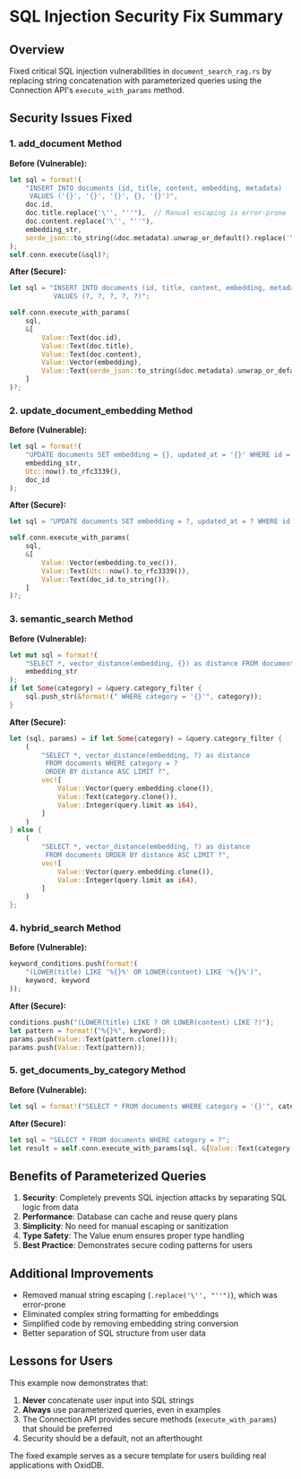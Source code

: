 # SQL Injection Security Fix Summary

## Overview
Fixed critical SQL injection vulnerabilities in `document_search_rag.rs` by replacing string concatenation with parameterized queries using the Connection API's `execute_with_params` method.

## Security Issues Fixed

### 1. **add_document Method**
**Before (Vulnerable):**
```rust
let sql = format!(
    "INSERT INTO documents (id, title, content, embedding, metadata) 
     VALUES ('{}', '{}', '{}', {}, '{}')",
    doc.id,
    doc.title.replace('\'', "''"),  // Manual escaping is error-prone
    doc.content.replace('\'', "''"),
    embedding_str,
    serde_json::to_string(&doc.metadata).unwrap_or_default().replace('\'', "''")
);
self.conn.execute(&sql)?;
```

**After (Secure):**
```rust
let sql = "INSERT INTO documents (id, title, content, embedding, metadata) 
           VALUES (?, ?, ?, ?, ?)";

self.conn.execute_with_params(
    sql,
    &[
        Value::Text(doc.id),
        Value::Text(doc.title),
        Value::Text(doc.content),
        Value::Vector(embedding),
        Value::Text(serde_json::to_string(&doc.metadata).unwrap_or_default()),
    ]
)?;
```

### 2. **update_document_embedding Method**
**Before (Vulnerable):**
```rust
let sql = format!(
    "UPDATE documents SET embedding = {}, updated_at = '{}' WHERE id = '{}'",
    embedding_str,
    Utc::now().to_rfc3339(),
    doc_id
);
```

**After (Secure):**
```rust
let sql = "UPDATE documents SET embedding = ?, updated_at = ? WHERE id = ?";

self.conn.execute_with_params(
    sql,
    &[
        Value::Vector(embedding.to_vec()),
        Value::Text(Utc::now().to_rfc3339()),
        Value::Text(doc_id.to_string()),
    ]
)?;
```

### 3. **semantic_search Method**
**Before (Vulnerable):**
```rust
let mut sql = format!(
    "SELECT *, vector_distance(embedding, {}) as distance FROM documents",
    embedding_str
);
if let Some(category) = &query.category_filter {
    sql.push_str(&format!(" WHERE category = '{}'", category));
}
```

**After (Secure):**
```rust
let (sql, params) = if let Some(category) = &query.category_filter {
    (
        "SELECT *, vector_distance(embedding, ?) as distance 
         FROM documents WHERE category = ? 
         ORDER BY distance ASC LIMIT ?",
        vec![
            Value::Vector(query.embedding.clone()),
            Value::Text(category.clone()),
            Value::Integer(query.limit as i64),
        ]
    )
} else {
    (
        "SELECT *, vector_distance(embedding, ?) as distance 
         FROM documents ORDER BY distance ASC LIMIT ?",
        vec![
            Value::Vector(query.embedding.clone()),
            Value::Integer(query.limit as i64),
        ]
    )
};
```

### 4. **hybrid_search Method**
**Before (Vulnerable):**
```rust
keyword_conditions.push(format!(
    "(LOWER(title) LIKE '%{}%' OR LOWER(content) LIKE '%{}%')",
    keyword, keyword
));
```

**After (Secure):**
```rust
conditions.push("(LOWER(title) LIKE ? OR LOWER(content) LIKE ?)");
let pattern = format!("%{}%", keyword);
params.push(Value::Text(pattern.clone()));
params.push(Value::Text(pattern));
```

### 5. **get_documents_by_category Method**
**Before (Vulnerable):**
```rust
let sql = format!("SELECT * FROM documents WHERE category = '{}'", category);
```

**After (Secure):**
```rust
let sql = "SELECT * FROM documents WHERE category = ?";
let result = self.conn.execute_with_params(sql, &[Value::Text(category.to_string())])?;
```

## Benefits of Parameterized Queries

1. **Security**: Completely prevents SQL injection attacks by separating SQL logic from data
2. **Performance**: Database can cache and reuse query plans
3. **Simplicity**: No need for manual escaping or sanitization
4. **Type Safety**: The Value enum ensures proper type handling
5. **Best Practice**: Demonstrates secure coding patterns for users

## Additional Improvements

- Removed manual string escaping (`.replace('\'', "''")`), which was error-prone
- Eliminated complex string formatting for embeddings
- Simplified code by removing embedding string conversion
- Better separation of SQL structure from user data

## Lessons for Users

This example now demonstrates that:
1. **Never** concatenate user input into SQL strings
2. **Always** use parameterized queries, even in examples
3. The Connection API provides secure methods (`execute_with_params`) that should be preferred
4. Security should be a default, not an afterthought

The fixed example serves as a secure template for users building real applications with OxidDB.